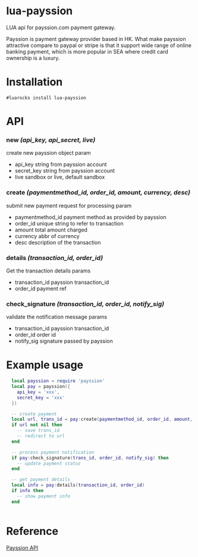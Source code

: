 # lua-payssion
LUA api for payssion.com payment gateway. 

Payssion is payment gateway provider based in HK. What make payssion
attractive compare to paypal or stripe is that it support wide range of online banking payment, which is more popular
in SEA where credit card ownership is a luxury.

# Installation

    #luarocks install lua-payssion 

# API

### **new** _(api\_key, api\_secret, live)_
  create new payssion object
  param
  - api\_key string from payssion account
  - secret\_key string from payssion account
  - live sandbox or live, default sandbox


### **create** _(paymentmethod\_id, order\_id, amount, currency, desc)_
  submit new payment request for processing
  param
  - paymentmethod_id payment method as provided by payssion
  - order\_id unique string to refer to transaction
  - amount total amount charged
  - currency abbr of currency
  - desc description of the transaction


### **details** _(transaction\_id, order\_id)_
  Get the transaction details
  params
  - transaction_id payssion transaction\_id
  - order_id payment ref


### **check_signature** _(transaction\_id, order\_id, notify\_sig)_
  validate the notification message
  params
  - transaction\_id payssion transaction\_id
  - order\_id order id
  - notify\_sig signature passed by payssion


# Example usage

```lua
  local payssion = require 'payssion'
  local pay = payssion({
    api_key = 'xxx',
    secret_key = 'xxx'
  })

  -- create payment
  local url, trans_id = pay:create(paymentmethod_id, order_id, amount, currency, desc)
  if url not nil then
    -- save trans_id
    -- redirect to url
  end

  -- process payment notification
  if pay:check_signature(trans_id, order_id, notify_sig) then
    -- update payment status
  end

  -- get payment details
  local info = pay:details(transaction_id, order_id)
  if info then
    -- show payment info
  end
  
```

# Reference
[Payssion API](https://payssion.com/en/docs)
